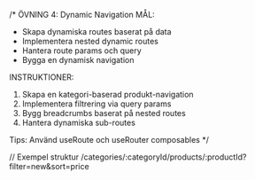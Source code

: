 /\*
ÖVNING 4: Dynamic Navigation
MÅL:

- Skapa dynamiska routes baserat på data
- Implementera nested dynamic routes
- Hantera route params och query
- Bygga en dynamisk navigation

INSTRUKTIONER:

1. Skapa en kategori-baserad produkt-navigation
2. Implementera filtrering via query params
3. Bygg breadcrumbs baserat på nested routes
4. Hantera dynamiska sub-routes

Tips: Använd useRoute och useRouter composables
\*/

// Exempel struktur
/categories/:categoryId/products/:productId?filter=new&sort=price
